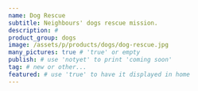```yaml
---
name: Dog Rescue
subtitle: Neighbours' dogs rescue mission.
description: #
product_group: dogs
image: /assets/p/products/dogs/dog-rescue.jpg
many_pictures: true # 'true' or empty
publish: # use 'notyet' to print 'coming soon'
tag: # new or other...
featured: # use 'true' to have it displayed in home
---
```

